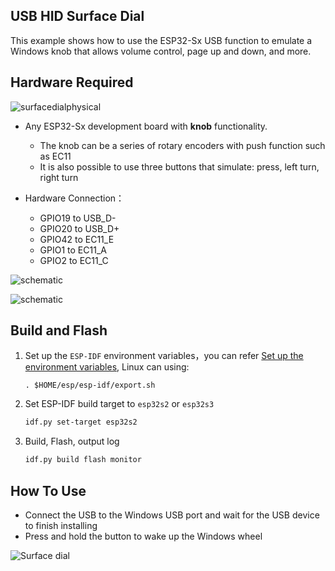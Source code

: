 ## USB HID Surface Dial

This example shows how to use the ESP32-Sx USB function to emulate a Windows knob that allows volume control, page up and down, and more.

## Hardware Required

![surface*dial*physical](*static/surface*dial_physical.jpg)

- Any ESP32-Sx development board with **knob** functionality. 
    - The knob can be a series of rotary encoders with push function such as EC11
    - It is also possible to use three buttons that simulate: press, left turn, right turn

- Hardware Connection： 
    - GPIO19 to USB_D-
    - GPIO20 to USB_D+
    - GPIO42 to EC11_E
    - GPIO1  to EC11_A
    - GPIO2  to EC11_C

![schematic](_static/schematic.png)

![schematic](_static/package.png)

## Build and Flash

1. Set up the `ESP-IDF` environment variables，you can refer [Set up the environment variables](https://docs.espressif.com/projects/esp-idf/en/latest/esp32/get-started/index.html#step-4-set-up-the-environment-variables), Linux can using:

    ```
    . $HOME/esp/esp-idf/export.sh
    ```

2. Set ESP-IDF build target to `esp32s2` or `esp32s3`

    ```bash
    idf.py set-target esp32s2
    ```

3. Build, Flash, output log

    ```bash
    idf.py build flash monitor
    ```

## How To Use

* Connect the USB to the Windows USB port and wait for the USB device to finish installing
* Press and hold the button to wake up the Windows wheel

![Surface dial](*static/surface*dial.png)